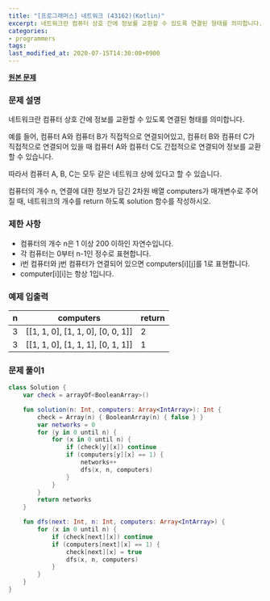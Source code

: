 ```yaml
---
title: "[프로그래머스] 네트워크 (43162)(Kotlin)"
excerpt: 네트워크란 컴퓨터 상호 간에 정보를 교환할 수 있도록 연결된 형태를 의미합니다.
categories:
- programmers
tags:
last_modified_at: 2020-07-15T14:30:00+0900
---
```


**[원본 문제](https://programmers.co.kr/learn/courses/30/lessons/43162)**

### 문제 설명

네트워크란 컴퓨터 상호 간에 정보를 교환할 수 있도록 연결된 형태를 의미합니다.

예를 들어, 컴퓨터 A와 컴퓨터 B가 직접적으로 연결되어있고, 컴퓨터 B와 컴퓨터 C가 직접적으로 연결되어 있을 때 컴퓨터 A와 컴퓨터 C도 간접적으로 연결되어 정보를 교환할 수 있습니다.

따라서 컴퓨터 A, B, C는 모두 같은 네트워크 상에 있다고 할 수 있습니다.

컴퓨터의 개수 n, 연결에 대한 정보가 담긴 2차원 배열 computers가 매개변수로 주어질 때, 네트워크의 개수를 return 하도록 solution 함수를 작성하시오.

### 제한 사항

  * 컴퓨터의 개수 n은 1 이상 200 이하인 자연수입니다.
  * 각 컴퓨터는 0부터 n-1인 정수로 표현합니다.
  * i번 컴퓨터와 j번 컴퓨터가 연결되어 있으면 computers[i][j]를 1로 표현합니다.
  * computer[i][i]는 항상 1입니다.

### 예제 입출력


|n|computers|return|
|-|-|-|
|3|[[1, 1, 0], [1, 1, 0], [0, 0, 1]]|2|
|3|[[1, 1, 0], [1, 1, 1], [0, 1, 1]]|1|

### 문제 풀이1

```kotlin
class Solution {
    var check = arrayOf<BooleanArray>()

    fun solution(n: Int, computers: Array<IntArray>): Int {
        check = Array(n) { BooleanArray(n) { false } }
        var networks = 0
        for (y in 0 until n) {
            for (x in 0 until n) {
                if (check[y][x]) continue
                if (computers[y][x] == 1) {
                    networks++
                    dfs(x, n, computers)
                }
            }
        }
        return networks
    }

    fun dfs(next: Int, n: Int, computers: Array<IntArray>) {
        for (x in 0 until n) {
            if (check[next][x]) continue
            if (computers[next][x] == 1) {
                check[next][x] = true
                dfs(x, n, computers)
            }
        }
    }
}
```
